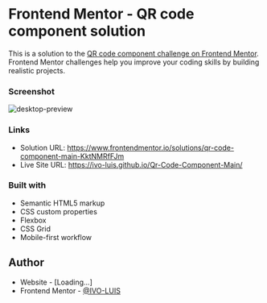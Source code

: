 # Frontend Mentor - QR code component solution

This is a solution to the [QR code component challenge on Frontend Mentor](https://www.frontendmentor.io/challenges/qr-code-component-iux_sIO_H). Frontend Mentor challenges help you improve your coding skills by building realistic projects. 


### Screenshot

![desktop-preview](https://user-images.githubusercontent.com/119756383/227592268-e583e43a-ab1f-4000-b225-d17ce42c640b.jpg)


### Links

- Solution URL: https://www.frontendmentor.io/solutions/qr-code-component-main-KktNMRfFJm
- Live Site URL: https://ivo-luis.github.io/Qr-Code-Component-Main/


### Built with

- Semantic HTML5 markup
- CSS custom properties
- Flexbox
- CSS Grid
- Mobile-first workflow


## Author

- Website - [Loading...]
- Frontend Mentor - [@IVO-LUIS](https://www.frontendmentor.io/profile/IVO-LUIS)


